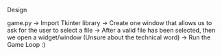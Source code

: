 Design

game.py
    -> Import Tkinter library
    -> Create one window that allows us to ask for the user to select a file
    -> After a valid file has been selected, then we open a widget/window (Unsure about the technical word)
    -> Run the Game Loop :)


